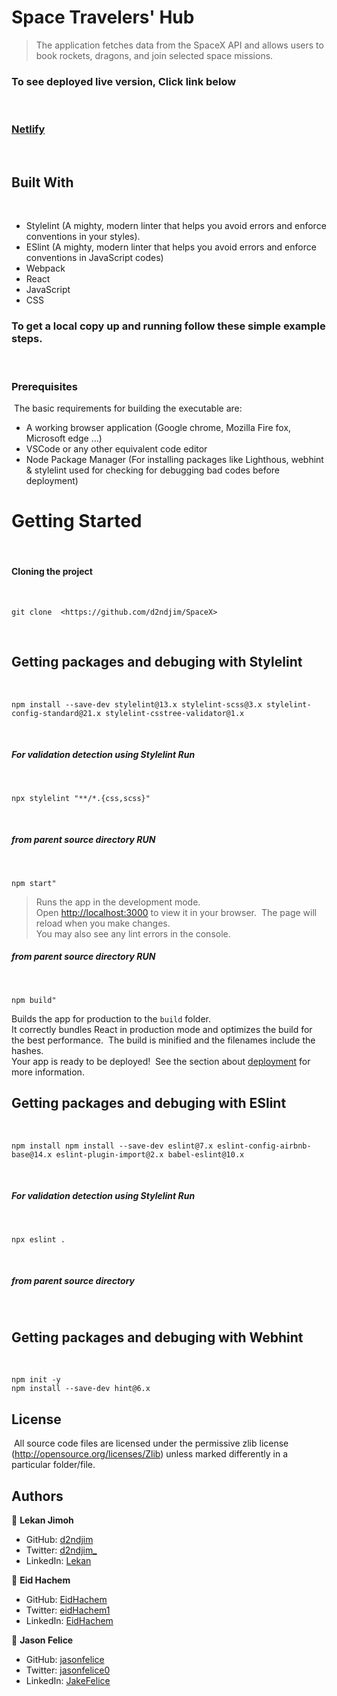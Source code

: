 # Space Travelers' Hub
> The application fetches data from the SpaceX API and allows users to book rockets, dragons, and join selected space missions.
​
​
### To see deployed live version, Click link below
​
### [Netlify](#)
​
​
## Built With
​
- Stylelint (A mighty, modern linter that helps you avoid errors and enforce conventions in your styles).
- ESlint (A mighty, modern linter that helps you avoid errors and enforce conventions in JavaScript codes)
- Webpack
- React
- JavaScript
- CSS
​
### To get a local copy up and running follow these simple example steps.
​
### Prerequisites
​
The basic requirements for building the executable are:
​
- A working browser application (Google chrome, Mozilla Fire fox, Microsoft edge ...)
- VSCode or any other equivalent code editor
- Node Package Manager (For installing packages like Lighthous, webhint & stylelint used for checking for debugging bad codes before deployment)
​
# Getting Started
​
#### Cloning the project
​
```
git clone  <https://github.com/d2ndjim/SpaceX>
```
​
## Getting packages and debuging with Stylelint
​
```
npm install --save-dev stylelint@13.x stylelint-scss@3.x stylelint-config-standard@21.x stylelint-csstree-validator@1.x
```
​
##### For validation detection using Stylelint Run
​
```
npx stylelint "**/*.{css,scss}"
```
​
##### from parent source directory RUN
​
```
npm start"
```
> Runs the app in the development mode.\
Open [http://localhost:3000](http://localhost:3000) to view it in your browser.
​
The page will reload when you make changes.\
You may also see any lint errors in the console.
​
##### from parent source directory RUN
​
```
npm build"
```
Builds the app for production to the `build` folder.\
It correctly bundles React in production mode and optimizes the build for the best performance.
​
The build is minified and the filenames include the hashes.\
Your app is ready to be deployed!
​
See the section about [deployment](https://facebook.github.io/create-react-app/docs/deployment) for more information.
​
​
## Getting packages and debuging with ESlint
​
```
npm install npm install --save-dev eslint@7.x eslint-config-airbnb-base@14.x eslint-plugin-import@2.x babel-eslint@10.x
```
​
##### For validation detection using Stylelint Run
​
```
npx eslint .
```
​
##### from parent source directory
​
## Getting packages and debuging with Webhint
​
```
npm init -y
npm install --save-dev hint@6.x
```
## License
​
All source code files are licensed under the permissive zlib license
(http://opensource.org/licenses/Zlib) unless marked differently in a particular folder/file.
​
## Authors
👤 **Lekan Jimoh**
​
- GitHub: [d2ndjim](https://github.com/d2ndjim)
- Twitter: [d2ndjim_](https://twitter.com/d2ndjim_)
- LinkedIn: [Lekan](https://linkedin.com/in/lekanj)

👤 **Eid Hachem**
​
- GitHub: [EidHachem](https://github.com/EidHachem)
- Twitter: [eidHachem1](https://twitter.com/@eidHachem1)
- LinkedIn: [EidHachem](https://www.linkedin.com/in/eid-hachem/)

👤 **Jason Felice**
​
- GitHub: [jasonfelice](https://github.com/jasonfelice)
- Twitter: [jasonfelice0](https://twitter.com/jasonfelice0)
- LinkedIn: [JakeFelice](https://www.linkedin.com/in/jake-felice/)